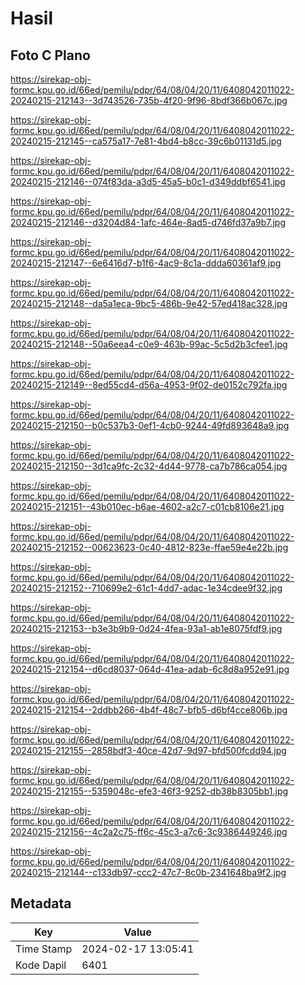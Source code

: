 # Hasil

## Foto C Plano

https://sirekap-obj-formc.kpu.go.id/66ed/pemilu/pdpr/64/08/04/20/11/6408042011022-20240215-212143--3d743526-735b-4f20-9f96-8bdf366b067c.jpg

https://sirekap-obj-formc.kpu.go.id/66ed/pemilu/pdpr/64/08/04/20/11/6408042011022-20240215-212145--ca575a17-7e81-4bd4-b8cc-39c6b01131d5.jpg

https://sirekap-obj-formc.kpu.go.id/66ed/pemilu/pdpr/64/08/04/20/11/6408042011022-20240215-212146--074f83da-a3d5-45a5-b0c1-d349ddbf6541.jpg

https://sirekap-obj-formc.kpu.go.id/66ed/pemilu/pdpr/64/08/04/20/11/6408042011022-20240215-212146--d3204d84-1afc-464e-8ad5-d746fd37a9b7.jpg

https://sirekap-obj-formc.kpu.go.id/66ed/pemilu/pdpr/64/08/04/20/11/6408042011022-20240215-212147--6e6416d7-b1f6-4ac9-8c1a-ddda60361af9.jpg

https://sirekap-obj-formc.kpu.go.id/66ed/pemilu/pdpr/64/08/04/20/11/6408042011022-20240215-212148--da5a1eca-9bc5-486b-9e42-57ed418ac328.jpg

https://sirekap-obj-formc.kpu.go.id/66ed/pemilu/pdpr/64/08/04/20/11/6408042011022-20240215-212148--50a6eea4-c0e9-463b-99ac-5c5d2b3cfee1.jpg

https://sirekap-obj-formc.kpu.go.id/66ed/pemilu/pdpr/64/08/04/20/11/6408042011022-20240215-212149--8ed55cd4-d56a-4953-9f02-de0152c792fa.jpg

https://sirekap-obj-formc.kpu.go.id/66ed/pemilu/pdpr/64/08/04/20/11/6408042011022-20240215-212150--b0c537b3-0ef1-4cb0-9244-49fd893648a9.jpg

https://sirekap-obj-formc.kpu.go.id/66ed/pemilu/pdpr/64/08/04/20/11/6408042011022-20240215-212150--3d1ca9fc-2c32-4d44-9778-ca7b786ca054.jpg

https://sirekap-obj-formc.kpu.go.id/66ed/pemilu/pdpr/64/08/04/20/11/6408042011022-20240215-212151--43b010ec-b6ae-4602-a2c7-c01cb8106e21.jpg

https://sirekap-obj-formc.kpu.go.id/66ed/pemilu/pdpr/64/08/04/20/11/6408042011022-20240215-212152--00623623-0c40-4812-823e-ffae59e4e22b.jpg

https://sirekap-obj-formc.kpu.go.id/66ed/pemilu/pdpr/64/08/04/20/11/6408042011022-20240215-212152--710699e2-61c1-4dd7-adac-1e34cdee9f32.jpg

https://sirekap-obj-formc.kpu.go.id/66ed/pemilu/pdpr/64/08/04/20/11/6408042011022-20240215-212153--b3e3b9b9-0d24-4fea-93a1-ab1e8075fdf9.jpg

https://sirekap-obj-formc.kpu.go.id/66ed/pemilu/pdpr/64/08/04/20/11/6408042011022-20240215-212154--d6cd8037-064d-41ea-adab-6c8d8a952e91.jpg

https://sirekap-obj-formc.kpu.go.id/66ed/pemilu/pdpr/64/08/04/20/11/6408042011022-20240215-212154--2ddbb266-4b4f-48c7-bfb5-d6bf4cce806b.jpg

https://sirekap-obj-formc.kpu.go.id/66ed/pemilu/pdpr/64/08/04/20/11/6408042011022-20240215-212155--2858bdf3-40ce-42d7-9d97-bfd500fcdd94.jpg

https://sirekap-obj-formc.kpu.go.id/66ed/pemilu/pdpr/64/08/04/20/11/6408042011022-20240215-212155--5359048c-efe3-46f3-9252-db38b8305bb1.jpg

https://sirekap-obj-formc.kpu.go.id/66ed/pemilu/pdpr/64/08/04/20/11/6408042011022-20240215-212156--4c2a2c75-ff6c-45c3-a7c6-3c9386449246.jpg

https://sirekap-obj-formc.kpu.go.id/66ed/pemilu/pdpr/64/08/04/20/11/6408042011022-20240215-212144--c133db97-ccc2-47c7-8c0b-2341648ba9f2.jpg


## Metadata

| Key        | Value               |
| ---------- | ------------------- |
| Time Stamp | 2024-02-17 13:05:41 |
| Kode Dapil | 6401                |



